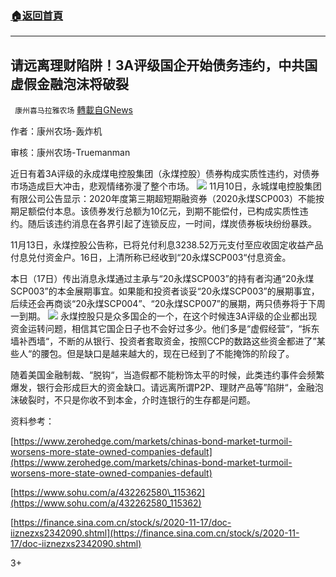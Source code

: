 ###  [:house:返回首頁](https://github.com/ourhimalayas/txt)
---

## 请远离理财陷阱！3A评级国企开始债务违约，中共国虚假金融泡沫将破裂
` 康州喜马拉雅农场` [轉載自GNews](https://gnews.org/zh-hans/567284/)

作者：康州农场-轰炸机

审核：康州农场-Truemanman

近日有着3A评级的永成煤电控股集团（永煤控股）债券构成实质性违约，对债券市场造成巨大冲击，悲观情绪弥漫了整个市场。
![]()![](https://gnews-media-offload.s3.amazonaws.com/wp-content/uploads/2020/11/17085059/%E5%9B%BE%E7%89%879-4.png)
11月10日，永城煤电控股集团有限公司公告显示：2020年度第三期超短期融资券（2020永煤SCP003）不能按期足额偿付本息。该债券发行总额为10亿元，到期不能偿付，已构成实质性违约。随后该违约消息在各界引起了连锁反应，一时间，煤炭债券板块纷纷暴跌。

11月13日，永煤控股公告称，已将兑付利息3238.52万元支付至应收固定收益产品付息兑付资金户。16日，上清所称已经收到“20永煤SCP003“付息资金。

本日（17日）传出消息永煤通过主承与“20永煤SCP003”的持有者沟通“20永煤SCP003”的本金展期事宜。如果能和投资者谈妥“20永煤SCP003”的展期事宜，后续还会再商谈“20永煤SCP004”、“20永煤SCP007”的展期，两只债券将于下周一到期。
![]()![](https://gnews-media-offload.s3.amazonaws.com/wp-content/uploads/2020/11/17085310/%E5%9B%BE%E7%89%8710-3.png)
永煤控股只是众多国企的一个，在这个时候连3A评级的企业都出现资金运转问题，相信其它国企日子也不会好过多少。他们多是“虚假经营“，“拆东墙补西墙“，不断的从银行、投资者套取资金，按照CCP的数路这些资金都进了”某些人“的腰包。但是缺口是越来越大的，现在已经到了不能掩饰的阶段了。

随着美国金融制裁、“脱钩“，当造假都不能粉饰太平的时候，此类违约事件会频繁爆发，银行会形成巨大的资金缺口。请远离所谓P2P、理财产品等”陷阱“，金融泡沫破裂时，不只是你收不到本金，介时连银行的生存都是问题。

资料参考：

[https://www.zerohedge.com/markets/chinas-bond-market-turmoil-worsens-more-state-owned-companies-default](https://www.zerohedge.com/markets/chinas-bond-market-turmoil-worsens-more-state-owned-companies-default)

[https://www.sohu.com/a/432262580\_115362](https://www.sohu.com/a/432262580_115362)

[https://finance.sina.com.cn/stock/s/2020-11-17/doc-iiznezxs2342090.shtml](https://finance.sina.com.cn/stock/s/2020-11-17/doc-iiznezxs2342090.shtml)

3+
